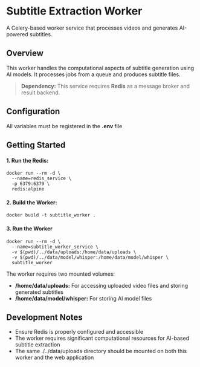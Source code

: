 # Subtitle Extraction Worker

A Celery-based worker service that processes videos and generates AI-powered subtitles.

## Overview
This worker handles the computational aspects of subtitle generation using AI models. It processes jobs from a queue and produces subtitle files.
>**Dependency:** This service requires **Redis** as a message broker and result backend.

## Configuration
All variables must be registered in the **.env** file

## Getting Started

#### 1. Run the Redis:
```
docker run --rm -d \
  --name=redis_service \
  -p 6379:6379 \
  redis:alpine
```
#### 2. Build the Worker:
```
docker build -t subtitle_worker .
```

#### 3. Run the Worker
```
docker run --rm -d \
  --name=subtitle_worker_service \
  -v $(pwd)/../data/uploads:/home/data/uploads \
  -v $(pwd)/../data/model/whisper:/home/data/model/whisper \
  subtitle_worker
```
The worker requires two mounted volumes:
- **/home/data/uploads:** For accessing uploaded video files and storing generated subtitles
- **/home/data/model/whisper:** For storing AI model files

## Development Notes

- Ensure Redis is properly configured and accessible
- The worker requires significant computational resources for AI-based subtitle extraction
- The same ./../data/uploads directory should be mounted on both this worker and the web application



